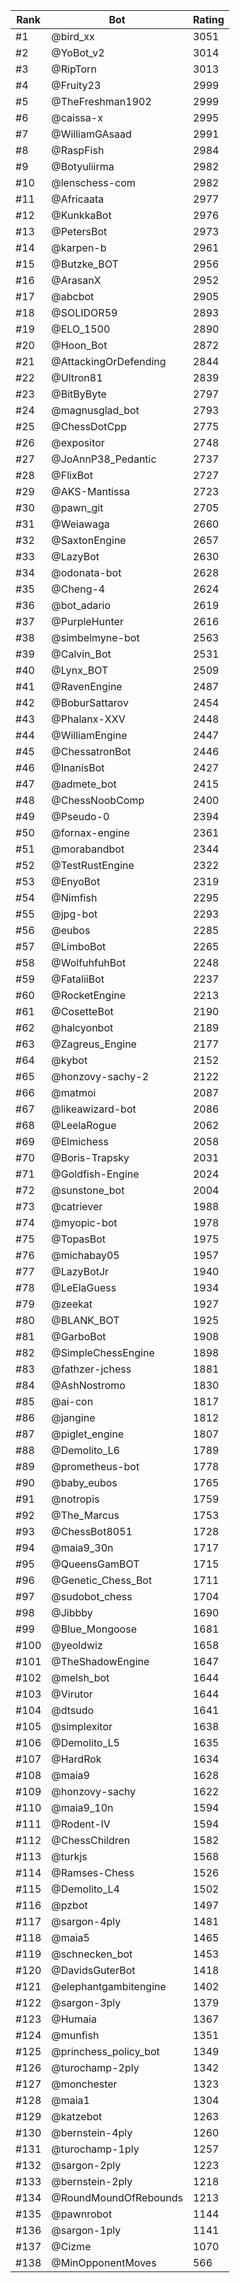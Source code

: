 Rank|Bot|Rating
---|---|---
#1|@bird_xx|3051
#2|@YoBot_v2|3014
#3|@RipTorn|3013
#4|@Fruity23|2999
#5|@TheFreshman1902|2999
#6|@caissa-x|2995
#7|@WilliamGAsaad|2991
#8|@RaspFish|2984
#9|@Botyuliirma|2982
#10|@lenschess-com|2982
#11|@Africaata|2977
#12|@KunkkaBot|2976
#13|@PetersBot|2973
#14|@karpen-b|2961
#15|@Butzke_BOT|2956
#16|@ArasanX|2952
#17|@abcbot|2905
#18|@SOLIDOR59|2893
#19|@ELO_1500|2890
#20|@Hoon_Bot|2872
#21|@AttackingOrDefending|2844
#22|@Ultron81|2839
#23|@BitByByte|2797
#24|@magnusglad_bot|2793
#25|@ChessDotCpp|2775
#26|@expositor|2748
#27|@JoAnnP38_Pedantic|2737
#28|@FlixBot|2727
#29|@AKS-Mantissa|2723
#30|@pawn_git|2705
#31|@Weiawaga|2660
#32|@SaxtonEngine|2657
#33|@LazyBot|2630
#34|@odonata-bot|2628
#35|@Cheng-4|2624
#36|@bot_adario|2619
#37|@PurpleHunter|2616
#38|@simbelmyne-bot|2563
#39|@Calvin_Bot|2531
#40|@Lynx_BOT|2509
#41|@RavenEngine|2487
#42|@BoburSattarov|2454
#43|@Phalanx-XXV|2448
#44|@WilliamEngine|2447
#45|@ChessatronBot|2446
#46|@InanisBot|2427
#47|@admete_bot|2415
#48|@ChessNoobComp|2400
#49|@Pseudo-0|2394
#50|@fornax-engine|2361
#51|@morabandbot|2344
#52|@TestRustEngine|2322
#53|@EnyoBot|2319
#54|@Nimfish|2295
#55|@jpg-bot|2293
#56|@eubos|2285
#57|@LimboBot|2265
#58|@WolfuhfuhBot|2248
#59|@FataliiBot|2237
#60|@RocketEngine|2213
#61|@CosetteBot|2190
#62|@halcyonbot|2189
#63|@Zagreus_Engine|2177
#64|@kybot|2152
#65|@honzovy-sachy-2|2122
#66|@matmoi|2087
#67|@likeawizard-bot|2086
#68|@LeelaRogue|2062
#69|@Elmichess|2058
#70|@Boris-Trapsky|2031
#71|@Goldfish-Engine|2024
#72|@sunstone_bot|2004
#73|@catriever|1988
#74|@myopic-bot|1978
#75|@TopasBot|1975
#76|@michabay05|1957
#77|@LazyBotJr|1940
#78|@LeElaGuess|1934
#79|@zeekat|1927
#80|@BLANK_BOT|1925
#81|@GarboBot|1908
#82|@SimpleChessEngine|1898
#83|@fathzer-jchess|1881
#84|@AshNostromo|1830
#85|@ai-con|1817
#86|@jangine|1812
#87|@piglet_engine|1807
#88|@Demolito_L6|1789
#89|@prometheus-bot|1778
#90|@baby_eubos|1765
#91|@notropis|1759
#92|@The_Marcus|1753
#93|@ChessBot8051|1728
#94|@maia9_30n|1717
#95|@QueensGamBOT|1715
#96|@Genetic_Chess_Bot|1711
#97|@sudobot_chess|1704
#98|@Jibbby|1690
#99|@Blue_Mongoose|1681
#100|@yeoldwiz|1658
#101|@TheShadowEngine|1647
#102|@melsh_bot|1644
#103|@Virutor|1644
#104|@dtsudo|1641
#105|@simplexitor|1638
#106|@Demolito_L5|1635
#107|@HardRok|1634
#108|@maia9|1628
#109|@honzovy-sachy|1622
#110|@maia9_10n|1594
#111|@Rodent-IV|1594
#112|@ChessChildren|1582
#113|@turkjs|1568
#114|@Ramses-Chess|1526
#115|@Demolito_L4|1502
#116|@pzbot|1497
#117|@sargon-4ply|1481
#118|@maia5|1465
#119|@schnecken_bot|1453
#120|@DavidsGuterBot|1418
#121|@elephantgambitengine|1402
#122|@sargon-3ply|1379
#123|@Humaia|1367
#124|@munfish|1351
#125|@princhess_policy_bot|1349
#126|@turochamp-2ply|1342
#127|@monchester|1323
#128|@maia1|1304
#129|@katzebot|1263
#130|@bernstein-4ply|1260
#131|@turochamp-1ply|1257
#132|@sargon-2ply|1223
#133|@bernstein-2ply|1218
#134|@RoundMoundOfRebounds|1213
#135|@pawnrobot|1144
#136|@sargon-1ply|1141
#137|@Cizme|1070
#138|@MinOpponentMoves|566
